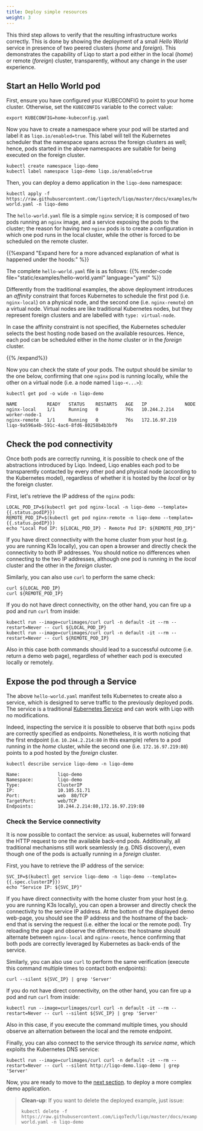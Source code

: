 ```yaml
---
title: Deploy simple resources
weight: 3
---
```


This third step allows to verify that the resulting infrastructure works correctly.
This is done by showing the deployment of a small *Hello World*  service in presence of two peered clusters (*home* and *foreign*).
This demonstrates the capability of Liqo to start a pod either in the local (*home*) or remote (*foreign*) cluster, transparently, without any change in the user experience.

## Start an Hello World pod

First, ensure you have configured your KUBECONFIG to point to your home cluster. Otherwise, set the `KUBECONFIG` variable to the correct value:
```shell script
export KUBECONFIG=home-kubeconfig.yaml
```

Now you have to create a namespace where your pod will be started and label it as ```liqo.io/enabled=true```. This label will tell the Kubernetes scheduler that the namespace spans across the foreign clusters as well; hence, pods started in the above namespaces are suitable for being executed on the foreign cluster.

```shell script
kubectl create namespace liqo-demo
kubectl label namespace liqo-demo liqo.io/enabled=true
```

Then, you can deploy a demo application in the `liqo-demo` namespace:

```shell script
kubectl apply -f https://raw.githubusercontent.com/liqotech/liqo/master/docs/examples/hello-world.yaml -n liqo-demo
```
The `hello-world.yaml` file is a simple `nginx` service; it is composed of two pods running an `nginx` image, and a service exposing the pods to the cluster; the reason for having _two_ `nginx` pods is to create a configuration in which one pod runs in the local cluster, while the other is forced to be scheduled on the remote cluster.

{{%expand "Expand here for a more advanced explanation of what is happened under the hoods:" %}}

The complete `hello-world.yaml` file is as follows:
{{% render-code file="static/examples/hello-world.yaml" language="yaml" %}}


Differently from the traditional examples, the above deployment introduces an *affinity* constraint that forces Kubernetes to schedule the first pod (i.e. `nginx-local`) on a physical node, and the second one (i.e. `nginx-remote`) on a virtual node.
Virtual nodes are like traditional Kubernetes nodes, but they represent foreign clusters and are labelled with `type: virtual-node`.

In case the affinity constraint is not specified, the Kubernetes scheduler selects the best hosting node based on the available resources.
Hence, each pod can be scheduled either in the *home* cluster or in the *foreign* cluster.

{{% /expand%}}

Now you can check the state of your pods.
The output should be similar to the one below, confirming that one `nginx` pod is running locally, while the other on a virtual node (i.e. a node named `liqo-<...>`):

```
kubectl get pod -o wide -n liqo-demo

NAME           READY   STATUS    RESTARTS   AGE   IP              NODE
nginx-local    1/1     Running   0          76s   10.244.2.214    worker-node-1
nginx-remote   1/1     Running   0          76s   172.16.97.219   liqo-9a596a4b-591c-4ac6-8fd6-80258b4b3bf9
```

## Check the pod connectivity

Once both pods are correctly running, it is possible to check one of the abstractions introduced by Liqo.
Indeed, Liqo enables each pod to be transparently contacted by every other pod and physical node (according to the Kubernetes model), regardless of whether it is hosted by the _local_ or by the foreign cluster.

First, let's retrieve the IP address of the `nginx` pods:

```shell script
LOCAL_POD_IP=$(kubectl get pod nginx-local -n liqo-demo --template={{.status.podIP}})
REMOTE_POD_IP=$(kubectl get pod nginx-remote -n liqo-demo --template={{.status.podIP}})
echo "Local Pod IP: ${LOCAL_POD_IP} - Remote Pod IP: ${REMOTE_POD_IP}"
```

If you have direct connectivity with the home cluster from your host (e.g. you are running K3s locally), you can open a browser and directly check the connectivity to both IP addresses.
You should notice no differences when connecting to the two IP addresses, although one pod is running in the _local_ cluster and the other in the _foreign_ cluster.

Similarly, you can also use `curl` to perform the same check:
```shell script
curl ${LOCAL_POD_IP}
curl ${REMOTE_POD_IP}
```

If you do not have direct connectivity, on the other hand, you can fire up a pod and run `curl` from inside:
```shell script
kubectl run --image=curlimages/curl curl -n default -it --rm --restart=Never -- curl ${LOCAL_POD_IP}
kubectl run --image=curlimages/curl curl -n default -it --rm --restart=Never -- curl ${REMOTE_POD_IP}
```
Also in this case both commands should lead to a successful outcome (i.e. return a demo web page), regardless of whether each pod is executed locally or remotely.

## Expose the pod through a Service

The above `hello-world.yaml` manifest tells Kubernetes to create also a service, which is designed to serve traffic to the previously deployed pods.
The service is a traditional [Kubernetes Service](https://kubernetes.io/docs/concepts/services-networking/service/) and can work with Liqo with no modifications.

Indeed, inspecting the service it is possible to observe that both `nginx` pods are correctly specified as endpoints.
Nonetheless, it is worth noticing that the first endpoint (i.e. `10.244.2.214:80` in this example) refers to a pod running in the _home_ cluster, while the second one (i.e. `172.16.97.219:80`) points to a pod hosted by the _foreign_ cluster.
```shell script
kubectl describe service liqo-demo -n liqo-demo

Name:              liqo-demo
Namespace:         liqo-demo
Type:              ClusterIP
IP:                10.105.51.71
Port:              web  80/TCP
TargetPort:        web/TCP
Endpoints:         10.244.2.214:80,172.16.97.219:80
```


### Check the Service connectivity

It is now possible to contact the service: as usual, kubernetes will forward the HTTP request to one the available back-end pods.
Additionally, all traditional mechanisms still work seamlessly (e.g. DNS discovery), even though one of the pods is actually running in a _foreign_ cluster.

First, you have to retrieve the IP address of the service:
```shell script
SVC_IP=$(kubectl get service liqo-demo -n liqo-demo --template={{.spec.clusterIP}})
echo "Service IP: ${SVC_IP}"
```

If you have direct connectivity with the home cluster from your host (e.g. you are running K3s locally), you can open a browser and directly check the connectivity to the service IP address.
At the bottom of the displayed demo web-page, you should see the IP address and the hostname of the back-end that is serving the request (i.e. either the local or the remote pod).
Try reloading the page and observe the differences: the hostname should alternate between `nginx-local` and `nginx-remote`, hence confirming that both pods are correctly leveraged by Kubernetes as back-ends of the service.

Similarly, you can also use `curl` to perform the same verification (execute this command multiple times to contact both endpoints):
```
curl --silent ${SVC_IP} | grep 'Server'
```

If you do not have direct connectivity, on the other hand, you can fire up a pod and run `curl` from inside:
```
kubectl run --image=curlimages/curl curl -n default -it --rm --restart=Never -- curl --silent ${SVC_IP} | grep 'Server'
```
Also in this case, if you execute the command multiple times, you should observe an alternation between the local and the remote endpoint.

Finally, you can also connect to the service through its _service name_, which exploits the Kubernetes DNS service:

```
kubectl run --image=curlimages/curl curl -n default -it --rm --restart=Never -- curl --silent http://liqo-demo.liqo-demo | grep 'Server'
```

Now, you are ready to move to the [next section](../further-steps). to deploy a more complex demo application.

> **Clean-up**: If you want to delete the deployed example, just issue:
> ```
> kubectl delete -f https://raw.githubusercontent.com/LiqoTech/liqo/master/docs/examples/hello-world.yaml -n liqo-demo
> ```
